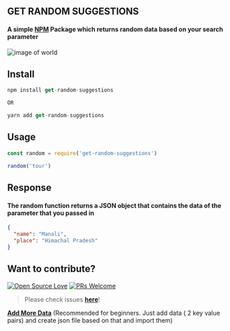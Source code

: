 ## GET RANDOM SUGGESTIONS

#### A simple [NPM](https://www.npmjs.com/package/get-random-suggestions) Package which returns random data based on your search parameter

![image of world](https://cdn.pixabay.com/photos/earth-internet-globalization-2254769/)

## Install

```js
npm install get-random-suggestions

OR

yarn add get-random-suggestions
```

## Usage

```js
const random = require('get-random-suggestions')

random('tour')
```

## Response

#### The random function returns a JSON object that contains the data of the parameter that you passed in

```json
{
  "name": "Manali",
  "place": "Himachal Pradesh"
}
```

## Want to contribute?

[![Open Source Love](https://badges.frapsoft.com/os/v2/open-source.svg?v=103)](https://github.com/Jittojoyes98) [![PRs Welcome](https://img.shields.io/badge/PRs-welcome-brightgreen.svg?style=flat&logo=github)](https://github.com/Jittojoyes98/get-random-suggestions/pulls)

> Please check issues **[here](https://github.com/Jittojoyes98/get-random-suggestions/issues)**!

**[Add More Data](https://github.com/Jittojoyes98/get-random-suggestions/pulls/)** (Recommended for beginners. Just add data ( 2 key value pairs) and create json file based on that and import them)
